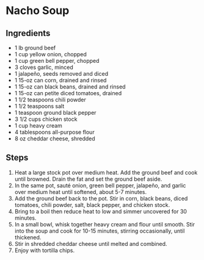 # Nacho Soup

## Ingredients
- 1 lb ground beef
- 1 cup yellow onion, chopped
- 1 cup green bell pepper, chopped
- 3 cloves garlic, minced
- 1 jalapeño, seeds removed and diced
- 1 15-oz can corn, drained and rinsed
- 1 15-oz can black beans, drained and rinsed
- 1 15-oz can petite diced tomatoes, drained
- 1 1/2 teaspoons chili powder
- 1 1/2 teaspoons salt
- 1 teaspoon ground black pepper
- 3 1/2 cups chicken stock
- 1 cup heavy cream
- 4 tablespoons all-purpose flour
- 8 oz cheddar cheese, shredded

## Steps
1. Heat a large stock pot over medium heat. Add the ground beef and cook until browned. Drain the fat and set the ground beef aside.
2. In the same pot, sauté onion, green bell pepper, jalapeño, and garlic over medium heat until softened, about 5-7 minutes.
3. Add the ground beef back to the pot. Stir in corn, black beans, diced tomatoes, chili powder, salt, black pepper, and chicken stock.
4. Bring to a boil then reduce heat to low and simmer uncovered for 30 minutes.
5. In a small bowl, whisk together heavy cream and flour until smooth. Stir into the soup and cook for 10-15 minutes, stirring occasionally, until thickened.
6. Stir in shredded cheddar cheese until melted and combined.
7. Enjoy with tortilla chips.